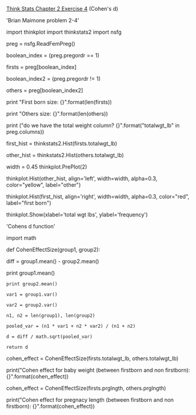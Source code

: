 [Think Stats Chapter 2 Exercise 4](http://greenteapress.com/thinkstats2/html/thinkstats2003.html#toc24) (Cohen's d)

'Brian Maimone problem 2-4'

import thinkplot
import thinkstats2
import nsfg


preg = nsfg.ReadFemPreg()

boolean_index = (preg.pregordr == 1)

firsts = preg[boolean_index]

boolean_index2 = (preg.pregordr != 1)

others = preg[boolean_index2]

print "First born size: {}".format(len(firsts))

print "Others size: {}".format(len(others))

print ("do we have the total weight column? {}".format("totalwgt_lb" in preg.columns))

first_hist = thinkstats2.Hist(firsts.totalwgt_lb)

other_hist = thinkstats2.Hist(others.totalwgt_lb)

width = 0.45
thinkplot.PrePlot(2)

thinkplot.Hist(other_hist, align='left', width=width, alpha=0.3, color="yellow", label="other")

thinkplot.Hist(first_hist, align='right', width=width, alpha=0.3, color="red", label="first born")

thinkplot.Show(xlabel='total wgt lbs', ylabel='frequency')

'Cohens d function'

import math

def CohenEffectSize(group1, group2):

diff = group1.mean() - group2.mean()

print group1.mean()

    print group2.mean()
    
    var1 = group1.var()
    
    var2 = group2.var()
    
    n1, n2 = len(group1), len(group2)
    
    pooled_var = (n1 * var1 + n2 * var2) / (n1 + n2)
    
    d = diff / math.sqrt(pooled_var)
    
    return d

cohen_effect = CohenEffectSize(firsts.totalwgt_lb, others.totalwgt_lb)

print("Cohen effect for baby weight (between firstborn and non firstborn): {}".format(cohen_effect))

cohen_effect = CohenEffectSize(firsts.prglngth, others.prglngth)

print("Cohen effect for pregnacy length (between firstborn and non firstborn): {}".format(cohen_effect))
